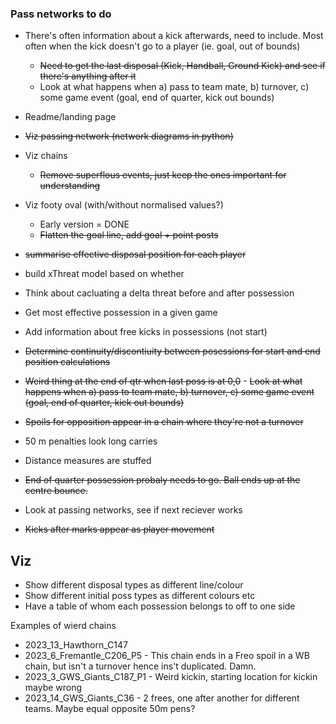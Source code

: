 ### Pass networks to do

 - There's often information about a kick afterwards, need to include. Most often when the kick doesn't go to a player (ie. goal, out of bounds)
      - ~~Need to get the last disposal (Kick, Handball, Ground Kick) and see if there's anything after it~~
      - Look at what happens when a) pass to team mate, b) turnover, c) some game event (goal, end of quarter, kick out bounds)

 - Readme/landing page
 - ~~Viz passing network (network diagrams in python)~~
 - Viz chains
    - ~~Remove superflous events, just keep the ones important for understanding~~
 - Viz footy oval (with/without normalised values?)
   - Early version = DONE
   - ~~Flatten the goal line, add goal + point posts~~
 - ~~summarise effective disposal position for each player~~
 - build xThreat model based on whether 
 - Think about cacluating a delta threat before and after possession
 - Get most effective possession in a given game
 - Add information about free kicks in possessions (not start)
 - ~~Determine continuity/discontiuity between posessions for start and end position calculations~~
 - ~~Weird thing at the end of qtr when last poss is at 0,0~~
       - ~~Look at what happens when a) pass to team mate, b) turnover, c) some game event (goal, end of quarter, kick out bounds)~~
 - ~~Spoils for opposition appear in a chain where they're not a turnover~~
 - 50 m penalties look long carries
 - Distance measures are stuffed
 - ~~End of quarter possession probaly needs to go. Ball ends up at the centre bounce.~~
 - Look at passing networks, see if next reciever works
 - ~~Kicks after marks appear as player movement~~


## Viz

- Show different disposal types as different line/colour
- Show different initial poss types as different colours etc
- Have a table of whom each possession belongs to off to one side



Examples of wierd chains
 - 2023_13_Hawthorn_C147
 - 2023_6_Fremantle_C206_P5 - This chain ends in a Freo spoil in a WB chain, but isn't a turnover hence ins't duplicated. Damn.
 - 2023_3_GWS_Giants_C187_P1 - Weird kickin, starting location for kickin maybe wrong
 - 2023_14_GWS_Giants_C36 - 2 frees, one after another for different teams. Maybe equal opposite 50m pens?